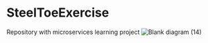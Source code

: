 # SteelToeExercise
Repository with microservices learning project 
![Blank diagram (14)](https://user-images.githubusercontent.com/47285958/153775029-ca328a1e-78f6-495f-a29b-25466d4a945e.png)
